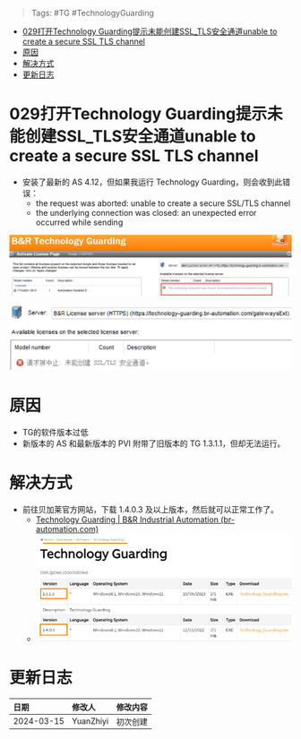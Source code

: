 > Tags: #TG #TechnologyGuarding

- [029打开Technology Guarding提示未能创建SSL_TLS安全通道unable to create a secure SSL TLS channel](#029%E6%89%93%E5%BC%80Technology%20Guarding%E6%8F%90%E7%A4%BA%E6%9C%AA%E8%83%BD%E5%88%9B%E5%BB%BASSL_TLS%E5%AE%89%E5%85%A8%E9%80%9A%E9%81%93unable%20to%20create%20a%20secure%20SSL%20TLS%20channel)
- [原因](#%E5%8E%9F%E5%9B%A0)
- [解决方式](#%E8%A7%A3%E5%86%B3%E6%96%B9%E5%BC%8F)
- [更新日志](#%E6%9B%B4%E6%96%B0%E6%97%A5%E5%BF%97)

# 029打开Technology Guarding提示未能创建SSL_TLS安全通道unable to create a secure SSL TLS channel

- 安装了最新的 AS 4.12，但如果我运行 Technology Guarding，则会收到此错误：
    - the request was aborted: unable to create a secure SSL/TLS channel
    - the underlying connection was closed: an unexpected error occurred while sending

![](FILES/029打开Technology%20Guarding提示未能创建SSL_TLS安全通道unable%20to%20create%20a%20secure%20SSL%20TLS%20channel/image-20240315160225630.png)

![](FILES/029打开Technology%20Guarding提示未能创建SSL_TLS安全通道unable%20to%20create%20a%20secure%20SSL%20TLS%20channel/image-20240315160234547.png)

# 原因

- TG的软件版本过低
- 新版本的 AS 和最新版本的 PVI 附带了旧版本的 TG 1.3.1.1，但却无法运行。

# 解决方式

- 前往贝加莱官方网站，下载 1.4.0.3 及以上版本，然后就可以正常工作了。
    - [Technology Guarding | B&R Industrial Automation (br-automation.com)](https://www.br-automation.com/en/downloads/software/technology-guarding/technology-guarding/)
    - ![](FILES/029打开Technology%20Guarding提示未能创建SSL_TLS安全通道unable%20to%20create%20a%20secure%20SSL%20TLS%20channel/image-20240315160516664.png)

# 更新日志

| 日期     | 修改人     | 修改内容     |
|:-----|:-----|:-----|
| 2024-03-15     | YuanZhiyi     | 初次创建     |
